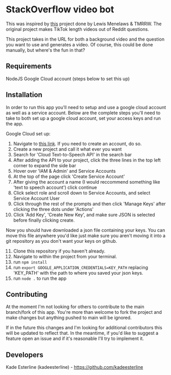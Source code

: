 # StackOverflow video bot

This was inspired by [this](https://github.com/elebumm/RedditVideoMakerBot) project done by Lewis Menelaws & TMRRW.
The original project makes TikTok length videos out of Reddit questions.

This project takes in the URL for both a background video and the question you want to use and generates a video. Of course, this could be done manually, but where's the fun in that?

## Requirements

NodeJS
Google Cloud account (steps below to set this up)

## Installation

In order to run this app you'll need to setup and use a google cloud account as well as a service account. Below are the complete steps you'll need to take to both set up a google cloud account, set your access keys and run the app.

Google Cloud set up:

1. Navigate to [this link](https://console.cloud.google.com/). If you need to create an account, do so.
2. Create a new project and call it what ever you want
3. Search for 'Cloud Text-to-Speech API' in the search bar
4. After adding the API to your project, click the three lines in the top left corner to expand the side bar
5. Hover over 'IAM & Admin' and Service Accounts
6. At the top of the page click 'Create Service Account'
7. After giving the account a name (I would reccommend something like 'text to speech account') click continue
8. Click select role and scroll down to Service Accounts, and select Service Account User
9. Click through the rest of the prompts and then click 'Manage Keys' after clicking the three dots under 'Actions'
10. Click 'Add Key', 'Create New Key', and make sure JSON is selected before finally clicking create.

Now you should have downloaded a json file containing your keys. You can move this file anywhere you'd like just make sure you aren't moving it into a git repository as you don't want your keys on github.

11. Clone this repository if you haven't already.
12. Navigate to within the project from your terminal.
13. run `npm install`
14. run `export GOOGLE_APPLICATION_CREDENTIALS=KEY_PATH` replacing 'KEY_PATH' with the path to where you saved your json keys.
15. run `node .` to run the app

## Contributing

At the moment I'm not looking for others to contribute to the main branch/fork of this app. You're more than welcome to fork the project and make changes but anything pushed to main will be ignored.

If in the future this changes and I'm looking for additional contributors this will be updated to reflect that. In the meantime, if you'd like to suggest a feature open an issue and if it's reasonable I'll try to implement it.

## Developers

Kade Esterline (kadeesterline) - https://github.com/kadeesterline
